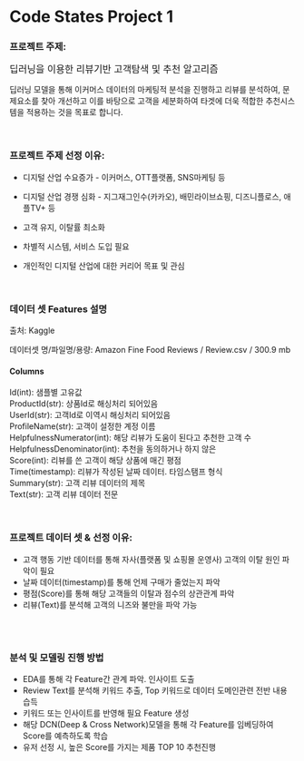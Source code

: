 # Code States Project 1
### 프로젝트 주제:  

<big>딥러닝을 이용한 리뷰기반 고객탐색 및 추천 알고리즘</big>
  
딥러닝 모델을 통해 이커머스 데이터의 마케팅적 분석을 진행하고 리뷰를 분석하여, 문제요소를 찾아 개선하고 이를 바탕으로 고객을 세분화하여 타겟에 더욱 적합한 추천시스템을 적용하는 것을 목표로 합니다.

<br>

### 프로젝트 주제 선정 이유:

* 디지털 산업 수요증가 - 이커머스, OTT플랫폼, SNS마케팅 등

* 디지털 산업 경쟁 심화 - 지그재그인수(카카오), 배민라이브쇼핑, 디즈니플로스, 애플TV+ 등 

* 고객 유지, 이탈률 최소화

* 차별적 시스템, 서비스 도입 필요

* 개인적인 디지털 산업에 대한 커리어 목표 및 관심

<br>

### 데이터 셋 Features 설명

출처: Kaggle  

데이터셋 명/파일명/용량: Amazon Fine Food Reviews / Review.csv / 300.9 mb  

#### Columns

Id(int): 샘플별 고유값  
ProductId(str): 상품Id로 해싱처리 되어있음  
UserId(str): 고객Id로 이역시 해싱처리 되어있음  
ProfileName(str): 고객이 설정한 계정 이름  
HelpfulnessNumerator(int): 해당 리뷰가 도움이 된다고 추천한 고객 수  
HelpfulnessDenominator(int): 추천을 동의하거나 하지 않은   
Score(int): 리뷰를 쓴 고객이 해당 상품에 매긴 평점  
Time(timestamp): 리뷰가 작성된 날짜 데이터. 타임스탬프 형식  
Summary(str): 고객 리뷰 데이터의 제목  
Text(str): 고객 리뷰 데이터 전문  

<br>

### 프로젝트 데이터 셋 & 선정 이유:

* 고객 행동 기반 데이터를 통해 자사(플랫폼 및 쇼핑몰 운영사) 고객의 이탈 원인 파악이 필요  
* 날짜 데이터(timestamp)를 통해 언제 구매가 줄었는지 파악  
* 평점(Score)를 통해 해당 고객들의 이탈과 점수의 상관관계 파악  
* 리뷰(Text)를 분석해 고객의 니즈와 불만을 파악 가능  

<br>

<br>

### 분석 및 모델링 진행 방법

* EDA를 통해 각 Feature간 관계 파악. 인사이트 도출  
* Review Text를 분석해 키워드 추출, Top 키워드로 데이터 도메인관련 전반 내용 습득  
* 키워드 또는 인사이트를 반영해 필요 Feature 생성  
* 해당 DCN(Deep & Cross Network)모델을 통해 각 Feature를 임베딩하여 Score를 예측하도록 학습  
* 유저 선정 시, 높은 Score를 가지는 제품 TOP 10 추천진행  









